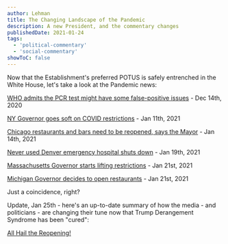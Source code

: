 ```yaml
---
author: Lehman
title: The Changing Landscape of the Pandemic
description: A new President, and the commentary changes
publishedDate: 2021-01-24
tags:
  - 'political-commentary'
  - 'social-commentary'
showToC: false
---
```


Now that the Establishment's preferred POTUS is safely entrenched in the White House, let's take a look at the Pandemic news:

[WHO admits the PCR test might have some false-positive issues](https://principia-scientific.com/who-finally-admits-covid19-pcr-test-has-a-problem/) - Dec 14th, 2020

[NY Governor goes soft on COVID restrictions](https://www.foxnews.com/politics/cuomo-coronavirus-lockdown-reopen-economy) - Jan 11th, 2021

[Chicago restaurants and bars need to be reopened, says the Mayor](https://chicago.cbslocal.com/2021/01/14/mayor-lori-lightfoot-wants-to-reopen-restaurants-and-bars-as-quickly-as-possible-to-reduce-risk-of-underground-parties/) - Jan 14th, 2021

[Never used Denver emergency hospital shuts down](https://kdvr.com/news/coronavirus/state-shutting-down-never-used-colorado-convention-center-as-emergency-hospital/) - Jan 19th, 2021

[Massachusetts Governor starts lifting restrictions](https://www.bostonglobe.com/2021/01/21/metro/baker-announces-stay-home-advisory-early-closure-orders-will-end-monday) - Jan 21st, 2021

[Michigan Governor decides to open restaurants](https://www.breitbart.com/politics/2021/01/22/gretchen-whitmer-eases-michigan-restaurant-restrictions-two-days-after-joe-biden-inauguration/) - Jan 21st, 2021

Just a coincidence, right?

Update, Jan 25th - here's an up-to-date summary of how the media - and politicians - are changing their tune now that Trump Derangement Syndrome has been "cured":

[All Hail the Reopening!](https://www.aier.org/article/all-hail-the-reopening/)
